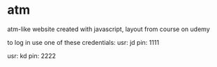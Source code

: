 # atm
atm-like website created with javascript, layout from course on udemy

to log in use one of these credentials:
usr: jd
pin: 1111

usr: kd
pin: 2222
